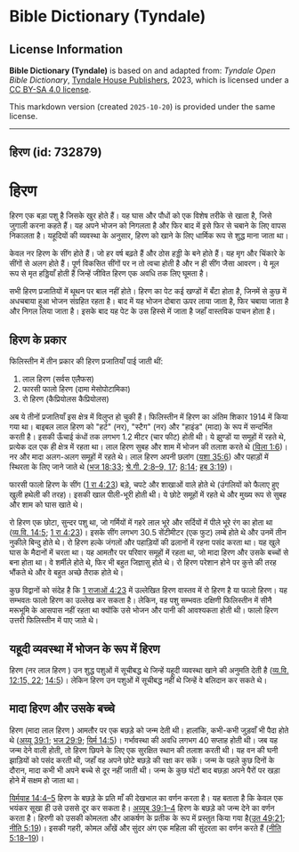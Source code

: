 # Bible Dictionary (Tyndale)

## License Information

**Bible Dictionary (Tyndale)** is based on and adapted from: _Tyndale Open Bible Dictionary_, [Tyndale House Publishers](https://tyndaleopenresources.com/), 2023, which is licensed under a [CC BY-SA 4.0 license](https://creativecommons.org/licenses/by-sa/4.0/legalcode.en).

This markdown version (created `2025-10-20`) is provided under the same license.



--------------------------------

## हिरण (id: 732879)

हिरण
====

हिरण एक बड़ा पशु है जिसके खुर होते हैं। यह घास और पौधों को एक विशेष तरीके से खाता है, जिसे जुगाली करना कहते हैं। यह अपने भोजन को निगलता है और फिर बाद में इसे फिर से चबाने के लिए वापस निकालता है। यहूदियों की व्यवस्था के अनुसार, हिरण को खाने के लिए धार्मिक रूप से शुद्ध माना जाता था।

केवल नर हिरण के सींग होते हैं। जो हर वर्ष बढ़ते हैं और ठोस हड्डी के बने होते हैं। यह मृग और चिंकारे के सींगों से अलग होते हैं। पूर्ण विकसित सींगों पर न तो त्वचा होती है और न ही सींग जैसा आवरण। ये मूल रूप से मृत हड्डियाँ होती हैं जिन्हें जीवित हिरण एक अवधि तक लिए घूमता है।

सभी हिरण प्रजातियों में थूथन पर बाल नहीं होते। हिरण का पेट कई खण्डों में बँटा होता है, जिनमें से कुछ में अधचबाया हुआ भोजन संग्रहित रहता है। बाद में यह भोजन दोबारा ऊपर लाया जाता है, फिर चबाया जाता है और निगल लिया जाता है। इसके बाद यह पेट के उस हिस्से में जाता है जहाँ वास्तविक पाचन होता है।

हिरण के प्रकार
--------------

फिलिस्तीन में तीन प्रकार की हिरण प्रजातियाँ पाई जाती थीं:

1. लाल हिरण (सर्वस एलैफस)
2. फारसी फालो हिरण (दामा मेसोपोटामिका)
3. रो हिरण (कैप्रियोलस कैप्रियोलस)

अब ये तीनों प्रजातियाँ इस क्षेत्र में विलुप्त हो चुकी हैं। फिलिस्तीन में हिरण का अंतिम शिकार 1914 में किया गया था। बाइबल लाल हिरण को "हर्ट" (नर), "स्टैग" (नर) और "हाइंड" (मादा) के रूप में सन्दर्भित करती है। इसकी ऊँचाई कंधों तक लगभग 1\.2 मीटर (चार फीट) होती थी। ये झुण्डों या समूहों में रहते थे, प्रत्येक दल एक ही क्षेत्र में रहता था। लाल हिरण सुबह और शाम में भोजन की तलाश करते थे ([विला 1:6](https://ref.ly/Lam1:6))। नर और मादा अलग\-अलग समूहों में रहते थे। लाल हिरण अपनी छलांग ([यशा 35:6](https://ref.ly/Isa35:6)) और पहाड़ों में स्थिरता के लिए जाने जाते थे ([भज 18:33](https://ref.ly/Ps18:33); [श्रे.गी. 2:8–9, 17](https://ref.ly/Song2:8-Song2:9,Song2:17); [8:14](https://ref.ly/Song8:14); [हब 3:19](https://ref.ly/Hab3:19))।

फारसी फालो हिरण के सींग ([1 रा 4:23](https://ref.ly/1Kgs4:23)) बड़े, चपटे और शाखाओं वाले होते थे (उंगलियों को फैलाए हुए खुली हथेली की तरह)। इसकी खाल पीली\-भूरी होती थी। ये छोटे समूहों में रहते थे और मुख्य रूप से सुबह और शाम को घास खाते थे।

रो हिरण एक छोटा, सुन्दर पशु था, जो गर्मियों में गहरे लाल भूरे और सर्दियों में पीले भूरे रंग का होता था ([व्य.वि. 14:5](https://ref.ly/Deut14:5); [1 रा 4:23](https://ref.ly/1Kgs4:23))। इसके सींग लगभग 30\.5 सेंटीमीटर (एक फुट) लम्बे होते थे और उनमें तीन नुकीले बिन्दु होते थे। रो हिरण हल्के जंगलों और पहाड़ियों की ढलानों में रहना पसंद करता था। यह खुले घास के मैदानों में चरता था। यह आमतौर पर परिवार समूहों में रहता था, जो मादा हिरण और उसके बच्चों से बना होता था। वे शर्मीले होते थे, फिर भी बहुत जिज्ञासु होते थे। रो हिरण परेशान होने पर कुत्ते की तरह भौंकते थे और वे बहुत अच्छे तैराक होते थे।

कुछ विद्वानों को संदेह है कि [1 राजाओं 4:23](https://ref.ly/1Kgs4:23) में उल्लेखित हिरण वास्तव में रो हिरण है या फालो हिरण। यह सम्भवतः फालो हिरण का उल्लेख कर सकता है। लेकिन, वह पशु सम्भवतः दक्षिणी फिलिस्तीन में सीनै मरूभूमि के आसपास नहीं रहता था क्योंकि उसे भोजन और पानी की आवश्यकता होती थी। फालो हिरण उत्तरी फिलिस्तीन में पाए जाते थे।

यहूदी व्यवस्था में भोजन के रूप में हिरण
---------------------------------------

हिरण (नर लाल हिरण ) उन शुद्ध पशुओं में सूचीबद्ध थे जिन्हें यहूदी व्यवस्था खाने की अनुमति देती है ([व्य.वि. 12:15, 22](https://ref.ly/Deut12:15,Deut12:22); [14:5](https://ref.ly/Deut14:5))। लेकिन हिरण उन पशुओं में सूचीबद्ध नहीं थे जिन्हें वे बलिदान कर सकते थे।

मादा हिरण और उसके बच्चे
-----------------------

हिरण (मादा लाल हिरण ) आमतौर पर एक बछड़े को जन्म देती थी। हालांकि, कभी\-कभी जुड़वाँ भी पैदा होते थे ([अय्यू 39:1](https://ref.ly/Job39:1); [भज 29:9](https://ref.ly/Ps29:9); [यिर्म 14:5](https://ref.ly/Jer14:5))। गर्भावस्था की अवधि लगभग 40 सप्ताह होती थी। जब यह जन्म देने वाली होती, तो हिरण छिपने के लिए एक सुरक्षित स्थान की तलाश करती थी। यह वन की घनी झाड़ियों को पसंद करती थी, जहाँ वह अपने छोटे बछड़े की रक्षा कर सकें। जन्म के पहले कुछ दिनों के दौरान, मादा कभी भी अपने बच्चे से दूर नहीं जाती थी। जन्म के कुछ घंटों बाद बछड़ा अपने पैरों पर खड़ा होने में सक्षम हो जाता था।

[यिर्मयाह 14:4–5](https://ref.ly/Jer14:4-Jer14:5) हिरण के बछड़े के प्रति माँ की देखभाल का वर्णन करता है। यह बताता है कि केवल एक भयंकर सूखा ही उसे उससे दूर कर सकता है। [अय्यूब 39:1–4](https://ref.ly/Job39:1-Job39:4) हिरण के बछड़े को जन्म देने का वर्णन करता है। हिरणी को उसकी कोमलता और आकर्षण के प्रतीक के रूप में प्रस्तुत किया गया है([उत 49:21](https://ref.ly/Gen49:21); [नीति 5:19](https://ref.ly/Prov5:19))। इसकी गहरी, कोमल आँखें और सुंदर अंग एक महिला की सुंदरता का वर्णन करते हैं ([नीति 5:18–19](https://ref.ly/Prov5:18-Prov5:19))।


